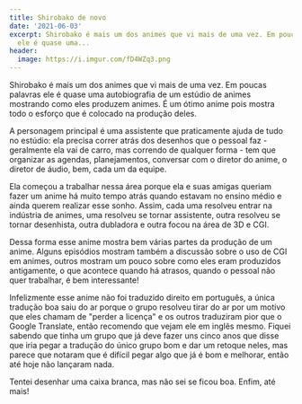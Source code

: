 ```yaml
---
title: Shirobako de novo
date: '2021-06-03'
excerpt: Shirobako é mais um dos animes que vi mais de uma vez. Em poucas palavras
  ele é quase uma...
header:
  image: https://i.imgur.com/fD4WZq3.png
---
```




Shirobako é mais um dos animes que vi mais de uma vez. Em poucas palavras ele é quase uma autobiografia de um estúdio de animes mostrando como eles produzem animes. É um ótimo anime pois mostra todo o esforço que é colocado na produção deles.

A personagem principal é uma assistente que praticamente ajuda de tudo no estúdio: ela precisa correr atrás dos desenhos que o pessoal faz - geralmente ela vai de carro, mas correndo de qualquer forma - tem que organizar as agendas, planejamentos, conversar com o diretor do anime, o diretor de áudio, bem, cada um da equipe.

Ela começou a trabalhar nessa área porque ela e suas amigas queriam fazer um anime há muito tempo atrás quando estavam no ensino médio e ainda querem realizar esse sonho. Assim, cada uma resolveu entrar na indústria de animes, uma resolveu se tornar assistente, outra resolveu se tornar desenhista, outra dubladora e outra focou na área de 3D e CGI.

Dessa forma esse anime mostra bem várias partes da produção de um anime. Alguns episódios mostram também a discussão sobre o uso de CGI em animes, outros mostram um pouco sobre como eles eram produzidos antigamente, o que acontece quando há atrasos, quando o pessoal não quer trabalhar, é bem interessante!

Infelizmente esse anime não foi traduzido direito em português, a única tradução boa saiu do ar porque o grupo resolveu tirar do ar por um motivo que eles chamam de "perder a licença" e os outros traduziram pior que o Google Translate, então recomendo que vejam ele em inglês mesmo. Fiquei sabendo que tinha um grupo que já deve fazer uns cinco anos que disse que iria pegar a tradução do único grupo bom e dar um retoque neles, mas parece que notaram que é difícil pegar algo que já é bom e melhorar, então até hoje não lançaram nada.

Tentei desenhar uma caixa branca, mas não sei se ficou boa. Enfim, até mais!